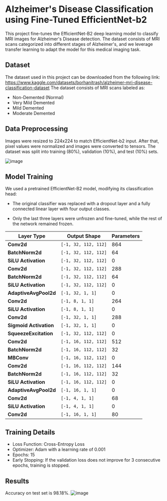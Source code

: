 # Alzheimer's Disease Classification using Fine-Tuned EfficientNet-b2

This project fine-tunes the EfficientNet-B2 deep learning model to classify MRI images for Alzheimer's Disease detection. The dataset consists of MRI scans categorized into different stages of Alzheimer's, and we leverage transfer learning to adapt the model for this medical imaging task.

## Dataset

The dataset used in this project can be downloaded from the following link: https://www.kaggle.com/datasets/borhanitrash/alzheimer-mri-disease-classification-dataset
The dataset consists of MRI scans labeled as:
* Non-Demented (Normal)
* Very Mild Demented
* Mild Demented
* Moderate Demented

## Data Preprocessing

Images were resized to 224x224 to match EfficientNet-b2 input. After that, pixel values were normalized and images were converted to tensors. The dataset was split into training (80%), validation (10%), and test (10%) sets.

![image](https://github.com/user-attachments/assets/cbf50b2f-7d19-4c9c-835b-99c69b0b5ce6)

## Model Training

We used a pretrained EfficientNet-B2 model, modifying its classification head:

* The original classifier was replaced with a dropout layer and a fully connected linear layer with four output classes.

* Only the last three layers were unfrozen and fine-tuned, while the rest of the network remained frozen.


| Layer Type               | Output Shape          | Parameters |
|--------------------------|----------------------|------------|
| **Conv2d**              | `[-1, 32, 112, 112]` | 864        |
| **BatchNorm2d**         | `[-1, 32, 112, 112]` | 64         |
| **SiLU Activation**      | `[-1, 32, 112, 112]` | 0          |
| **Conv2d**              | `[-1, 32, 112, 112]` | 288        |
| **BatchNorm2d**         | `[-1, 32, 112, 112]` | 64         |
| **SiLU Activation**      | `[-1, 32, 112, 112]` | 0          |
| **AdaptiveAvgPool2d**   | `[-1, 32, 1, 1]`     | 0          |
| **Conv2d**              | `[-1, 8, 1, 1]`      | 264        |
| **SiLU Activation**      | `[-1, 8, 1, 1]`      | 0          |
| **Conv2d**              | `[-1, 32, 1, 1]`     | 288        |
| **Sigmoid Activation**   | `[-1, 32, 1, 1]`     | 0          |
| **SqueezeExcitation**    | `[-1, 32, 112, 112]` | 0          |
| **Conv2d**              | `[-1, 16, 112, 112]` | 512        |
| **BatchNorm2d**         | `[-1, 16, 112, 112]` | 32         |
| **MBConv**              | `[-1, 16, 112, 112]` | 0          |
| **Conv2d**              | `[-1, 16, 112, 112]` | 144        |
| **BatchNorm2d**         | `[-1, 16, 112, 112]` | 32         |
| **SiLU Activation**      | `[-1, 16, 112, 112]` | 0          |
| **AdaptiveAvgPool2d**   | `[-1, 16, 1, 1]`     | 0          |
| **Conv2d**              | `[-1, 4, 1, 1]`      | 68         |
| **SiLU Activation**      | `[-1, 4, 1, 1]`      | 0          |
| **Conv2d**              | `[-1, 16, 1, 1]`     | 80         |

## Training Details 

* Loss Function: Cross-Entropy Loss
* Optimizer: Adam with a learning rate of 0.001
* Epochs: 15
* Early Stopping: If the validation loss does not improve for 3 consecutive epochs, training is stopped.

## Results

Accuracy on test set is 98.18%.
![image](https://github.com/user-attachments/assets/7b7100b4-37ed-4d2f-b57c-7f5c5cc16783)

